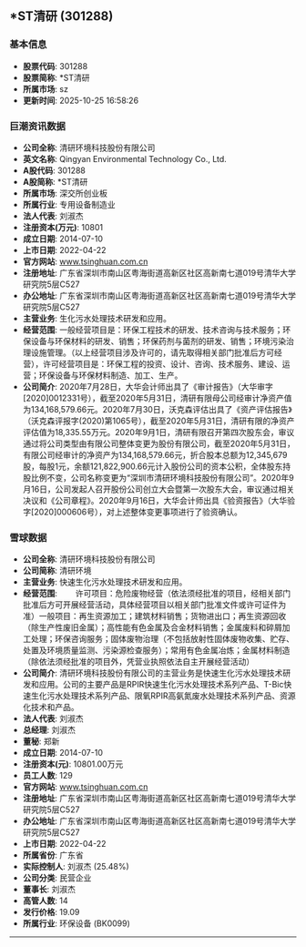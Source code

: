 ## *ST清研 (301288)

### 基本信息

- **股票代码**: 301288
- **股票简称**: *ST清研
- **所属市场**: sz
- **更新时间**: 2025-10-25 16:58:26

### 巨潮资讯数据

- **公司全称**: 清研环境科技股份有限公司
- **英文名称**: Qingyan Environmental Technology Co., Ltd.
- **A股代码**: 301288
- **A股简称**: *ST清研
- **所属市场**: 深交所创业板
- **所属行业**: 专用设备制造业
- **法人代表**: 刘淑杰
- **注册资本(万元)**: 10801
- **成立日期**: 2014-07-10
- **上市日期**: 2022-04-22
- **官方网站**: www.tsinghuan.com.cn
- **注册地址**: 广东省深圳市南山区粤海街道高新区社区高新南七道019号清华大学研究院5层C527
- **办公地址**: 广东省深圳市南山区粤海街道高新区社区高新南七道019号清华大学研究院5层C527
- **主营业务**: 生化污水处理技术研发和应用。
- **经营范围**: 一般经营项目是：环保工程技术的研发、技术咨询与技术服务；环保设备与环保材料的研发、销售；环保药剂与菌剂的研发、销售；环境污染治理设施管理。（以上经营项目涉及许可的，请先取得相关部门批准后方可经营），许可经营项目是：环保工程的投资、设计、咨询、技术服务、建设、运营；环保设备与环保材料制造、加工、生产。
- **公司简介**: 2020年7月28日，大华会计师出具了《审计报告》（大华审字[2020]0012331号），截至2020年5月31日，清研有限母公司经审计净资产值为134,168,579.66元。2020年7月30日，沃克森评估出具了《资产评估报告》（沃克森评报字(2020)第1065号），截至2020年5月31日，清研有限的净资产评估值为18,335.55万元。2020年9月1日，清研有限召开第四次股东会，审议通过将公司类型由有限公司整体变更为股份有限公司，截至2020年5月31日，有限公司经审计的净资产为134,168,579.66元，折合股本总额为12,345,679股，每股1元，余额121,822,900.66元计入股份公司的资本公积，全体股东持股比例不变，公司名称变更为“深圳市清研环境科技股份有限公司”。2020年9月16日，公司发起人召开股份公司创立大会暨第一次股东大会，审议通过相关决议和《公司章程》。2020年9月16日，大华会计师出具《验资报告》（大华验字[2020]000606号），对上述整体变更事项进行了验资确认。

### 雪球数据

- **公司全称**: 清研环境科技股份有限公司
- **公司简称**: 清研环境
- **主营业务**: 快速生化污水处理技术研发和应用。
- **经营范围**: 　　许可项目：危险废物经营（依法须经批准的项目，经相关部门批准后方可开展经营活动，具体经营项目以相关部门批准文件或许可证件为准）一般项目：再生资源加工；建筑材料销售；货物进出口；再生资源回收（除生产性废旧金属）；高性能有色金属及合金材料销售；金属废料和碎屑加工处理；环保咨询服务；固体废物治理（不包括放射性固体废物收集、贮存、处置及环境质量监测、污染源检查服务）；常用有色金属冶炼；金属材料制造（除依法须经批准的项目外，凭营业执照依法自主开展经营活动）
- **公司简介**: 清研环境科技股份有限公司的主营业务是快速生化污水处理技术研发和应用。公司的主要产品是RPIR快速生化污水处理技术系列产品、T-Bic快速生化污水处理技术系列产品、限氧RPIR高氨氮废水处理技术系列产品、资源化技术和产品。
- **法人代表**: 刘淑杰
- **总经理**: 刘淑杰
- **董秘**: 郑新
- **成立日期**: 2014-07-10
- **注册资本(元)**: 10801.00万元
- **员工人数**: 129
- **官方网站**: www.tsinghuan.com.cn
- **注册地址**: 广东省深圳市南山区粤海街道高新区社区高新南七道019号清华大学研究院5层C527
- **办公地址**: 广东省深圳市南山区粤海街道高新区社区高新南七道019号清华大学研究院5层C527
- **上市日期**: 2022-04-22
- **所属省份**: 广东省
- **实际控制人**: 刘淑杰 (25.48%)
- **公司分类**: 民营企业
- **董事长**: 刘淑杰
- **高管人数**: 14
- **发行价格**: 19.09
- **所属行业**: 环保设备 (BK0099)

---